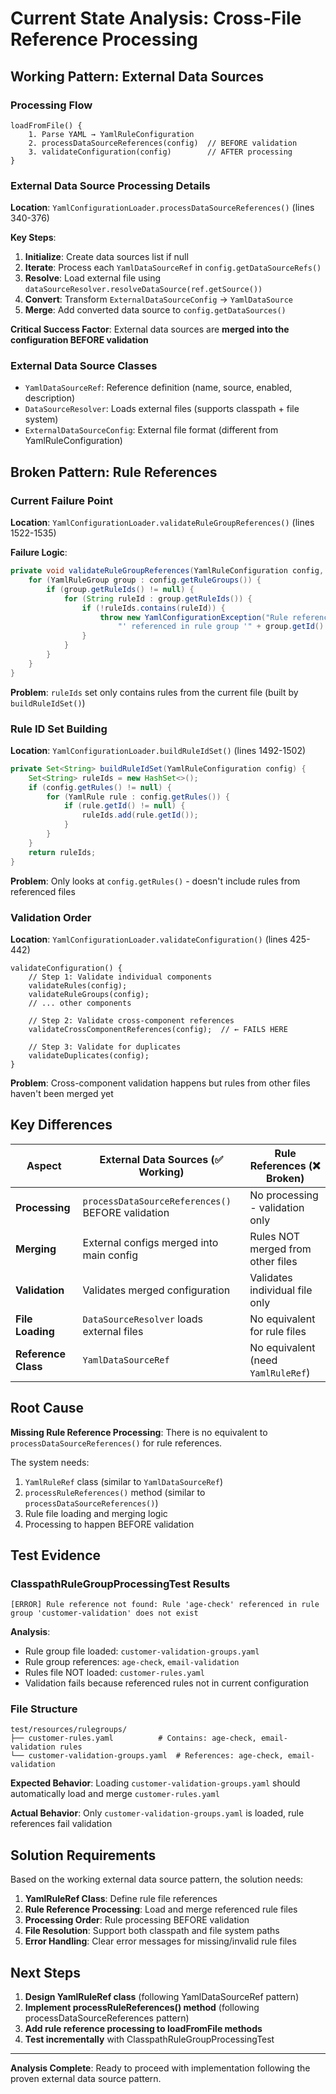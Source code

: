 # Current State Analysis: Cross-File Reference Processing

## Working Pattern: External Data Sources

### Processing Flow
```
loadFromFile() {
    1. Parse YAML → YamlRuleConfiguration
    2. processDataSourceReferences(config)  // BEFORE validation
    3. validateConfiguration(config)        // AFTER processing
}
```

### External Data Source Processing Details

**Location**: `YamlConfigurationLoader.processDataSourceReferences()` (lines 340-376)

**Key Steps**:
1. **Initialize**: Create data sources list if null
2. **Iterate**: Process each `YamlDataSourceRef` in `config.getDataSourceRefs()`
3. **Resolve**: Load external file using `dataSourceResolver.resolveDataSource(ref.getSource())`
4. **Convert**: Transform `ExternalDataSourceConfig` → `YamlDataSource`
5. **Merge**: Add converted data source to `config.getDataSources()`

**Critical Success Factor**: External data sources are **merged into the configuration BEFORE validation**

### External Data Source Classes
- `YamlDataSourceRef`: Reference definition (name, source, enabled, description)
- `DataSourceResolver`: Loads external files (supports classpath + file system)
- `ExternalDataSourceConfig`: External file format (different from YamlRuleConfiguration)

## Broken Pattern: Rule References

### Current Failure Point
**Location**: `YamlConfigurationLoader.validateRuleGroupReferences()` (lines 1522-1535)

**Failure Logic**:
```java
private void validateRuleGroupReferences(YamlRuleConfiguration config, Set<String> ruleIds) {
    for (YamlRuleGroup group : config.getRuleGroups()) {
        if (group.getRuleIds() != null) {
            for (String ruleId : group.getRuleIds()) {
                if (!ruleIds.contains(ruleId)) {
                    throw new YamlConfigurationException("Rule reference not found: Rule '" + ruleId +
                        "' referenced in rule group '" + group.getId() + "' does not exist");
                }
            }
        }
    }
}
```

**Problem**: `ruleIds` set only contains rules from the current file (built by `buildRuleIdSet()`)

### Rule ID Set Building
**Location**: `YamlConfigurationLoader.buildRuleIdSet()` (lines 1492-1502)

```java
private Set<String> buildRuleIdSet(YamlRuleConfiguration config) {
    Set<String> ruleIds = new HashSet<>();
    if (config.getRules() != null) {
        for (YamlRule rule : config.getRules()) {
            if (rule.getId() != null) {
                ruleIds.add(rule.getId());
            }
        }
    }
    return ruleIds;
}
```

**Problem**: Only looks at `config.getRules()` - doesn't include rules from referenced files

### Validation Order
**Location**: `YamlConfigurationLoader.validateConfiguration()` (lines 425-442)

```
validateConfiguration() {
    // Step 1: Validate individual components
    validateRules(config);
    validateRuleGroups(config);
    // ... other components
    
    // Step 2: Validate cross-component references
    validateCrossComponentReferences(config);  // ← FAILS HERE
    
    // Step 3: Validate for duplicates
    validateDuplicates(config);
}
```

**Problem**: Cross-component validation happens but rules from other files haven't been merged yet

## Key Differences

| Aspect | External Data Sources (✅ Working) | Rule References (❌ Broken) |
|--------|-----------------------------------|----------------------------|
| **Processing** | `processDataSourceReferences()` BEFORE validation | No processing - validation only |
| **Merging** | External configs merged into main config | Rules NOT merged from other files |
| **Validation** | Validates merged configuration | Validates individual file only |
| **File Loading** | `DataSourceResolver` loads external files | No equivalent for rule files |
| **Reference Class** | `YamlDataSourceRef` | No equivalent (need `YamlRuleRef`) |

## Root Cause

**Missing Rule Reference Processing**: There is no equivalent to `processDataSourceReferences()` for rule references.

The system needs:
1. `YamlRuleRef` class (similar to `YamlDataSourceRef`)
2. `processRuleReferences()` method (similar to `processDataSourceReferences()`)
3. Rule file loading and merging logic
4. Processing to happen BEFORE validation

## Test Evidence

### ClasspathRuleGroupProcessingTest Results
```
[ERROR] Rule reference not found: Rule 'age-check' referenced in rule group 'customer-validation' does not exist
```

**Analysis**: 
- Rule group file loaded: `customer-validation-groups.yaml`
- Rule group references: `age-check`, `email-validation`
- Rules file NOT loaded: `customer-rules.yaml`
- Validation fails because referenced rules not in current configuration

### File Structure
```
test/resources/rulegroups/
├── customer-rules.yaml          # Contains: age-check, email-validation rules
└── customer-validation-groups.yaml  # References: age-check, email-validation
```

**Expected Behavior**: Loading `customer-validation-groups.yaml` should automatically load and merge `customer-rules.yaml`

**Actual Behavior**: Only `customer-validation-groups.yaml` is loaded, rule references fail validation

## Solution Requirements

Based on the working external data source pattern, the solution needs:

1. **YamlRuleRef Class**: Define rule file references
2. **Rule Reference Processing**: Load and merge referenced rule files
3. **Processing Order**: Rule processing BEFORE validation
4. **File Resolution**: Support both classpath and file system paths
5. **Error Handling**: Clear error messages for missing/invalid rule files

## Next Steps

1. **Design YamlRuleRef class** (following YamlDataSourceRef pattern)
2. **Implement processRuleReferences() method** (following processDataSourceReferences pattern)
3. **Add rule reference processing to loadFromFile methods**
4. **Test incrementally** with ClasspathRuleGroupProcessingTest

---

**Analysis Complete**: Ready to proceed with implementation following the proven external data source pattern.
